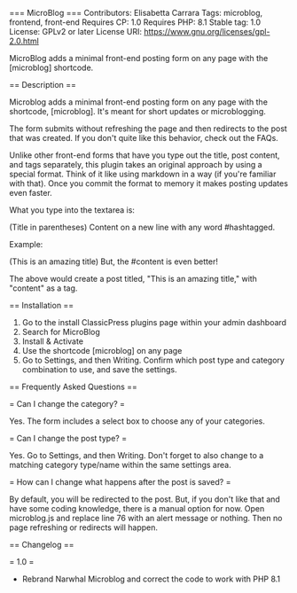 === MicroBlog ===
Contributors: Elisabetta Carrara
Tags: microblog, frontend, front-end
Requires CP: 1.0
Requires PHP: 8.1
Stable tag: 1.0
License: GPLv2 or later
License URI: https://www.gnu.org/licenses/gpl-2.0.html

MicroBlog adds a minimal front-end posting form on any page with the [microblog] shortcode.

== Description ==

Microblog adds a minimal front-end posting form on any page with the shortcode, [microblog]. It's meant for short updates or microblogging.

The form submits without refreshing the page and then redirects to the post that was created. If you don't quite like this behavior, check out the FAQs.

Unlike other front-end forms that have you type out the title, post content, and tags separately, this plugin takes an original approach by using a special format. Think of it like using markdown in a way (if you're familiar with that). Once you commit the format to memory it makes posting updates even faster.


What you type into the textarea is:

(Title in parentheses)
Content on a new line with any word #hashtagged.

Example:

(This is an amazing title)
But, the #content is even better!

The above would create a post titled, "This is an amazing title," with "content" as a tag.

== Installation ==

1. Go to the install ClassicPress plugins page within your admin dashboard
2. Search for MicroBlog
3. Install & Activate
4. Use the shortcode [microblog] on any page
5. Go to Settings, and then Writing. Confirm which post type and category combination to use, and save the settings.

== Frequently Asked Questions ==

= Can I change the category? =

Yes. The form includes a select box to choose any of your categories.

= Can I change the post type? =

Yes. Go to Settings, and then Writing. Don't forget to also change to a matching category type/name within the same settings area.

= How can I change what happens after the post is saved? =

By default, you will be redirected to the post. But, if you don't like that and have some coding knowledge, there is a manual option for now. Open microblog.js and replace line 76 with an alert message or nothing. Then no page refreshing or redirects will happen.

== Changelog ==

= 1.0 =
* Rebrand Narwhal Microblog and correct the code to work with PHP 8.1